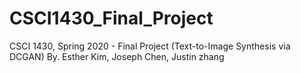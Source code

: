 # CSCI1430_Final_Project
CSCI 1430, Spring 2020 - Final Project (Text-to-Image Synthesis via DCGAN)
By. Esther Kim, Joseph Chen, Justin zhang

